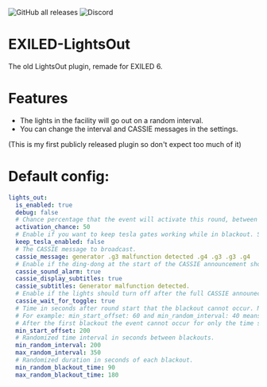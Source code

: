 ![GitHub all releases](https://img.shields.io/github/downloads/ThijsNameIsTaken/EXILED-LightsOut/total) ![Discord](https://img.shields.io/discord/656673194693885975?color=critical&label=EXILED)

# EXILED-LightsOut
The old LightsOut plugin, remade for EXILED 6.

# Features
- The lights in the facility will go out on a random interval.
- You can change the interval and CASSIE messages in the settings.

(This is my first publicly released plugin so don't expect too much of it)

# Default config:
```yaml
lights_out:
  is_enabled: true
  debug: false
  # Chance percentage that the event will activate this round, between 1 and 100. Only round numbers are accepted.
  activation_chance: 50
  # Enable if you want to keep tesla gates working while in blackout. SCP-079 is always able to trigger a tesla, even during a blackout.
  keep_tesla_enabled: false
  # The CASSIE message to broadcast.
  cassie_message: generator .g3 malfunction detected .g4 .g3 .g3 .g4
  # Enable if the ding-dong at the start of the CASSIE announcement should be played.
  cassie_sound_alarm: true
  cassie_display_subtitles: true
  cassie_subtitles: Generator malfunction detected.
  # Enable if the lights should turn off after the full CASSIE announecment has played. If disabled, the lights will turn off while the announcement is playing.
  cassie_wait_for_toggle: true
  # Time in seconds after round start that the blackout cannot occur. Note: the min_random_interval will be added to this.
  # For example: min_start_offset: 60 and min_random_interval: 40 means that from the round start at least 100 seconds will pass before the lights event can occur.
  # After the first blackout the event cannot occur for only the time specified in min_random_interval.
  min_start_offset: 200
  # Randomized time interval in seconds between blackouts.
  min_random_interval: 200
  max_random_interval: 350
  # Randomized duration in seconds of each blackout.
  min_random_blackout_time: 90
  max_random_blackout_time: 180

```
